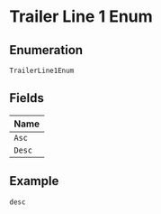 
# Trailer Line 1 Enum

## Enumeration

`TrailerLine1Enum`

## Fields

| Name |
|  --- |
| `Asc` |
| `Desc` |

## Example

```
desc
```

